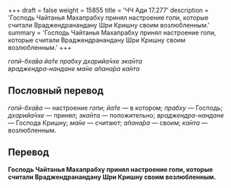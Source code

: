 +++
draft = false
weight = 15855
title = 'ЧЧ Ади 17.277'
description = 'Господь Чайтанья Махапрабху принял настроение гопи, которые считали Враджендранандану Шри Кришну своим возлюбленным.'
summary = 'Господь Чайтанья Махапрабху принял настроение гопи, которые считали Враджендранандану Шри Кришну своим возлюбленным.'
+++

_гопӣ-бха̄ва йа̄те прабху дхарийа̄чхе эка̄нта  
враджендра-нандане ма̄не а̄пана̄ра ка̄нта_

## Пословный перевод

_гопӣ_\-_бха̄ва_ — настроение _гопи_; _йа̄те_ — в котором; _прабху_ — Господь; _дхарийа̄чхе_ — принял; _эка̄нта_ — положительно; _враджендра_\-_нандане_ — Господа Кришну; _ма̄не_ — считают; _а̄пана̄ра_ — своим; _ка̄нта_ — возлюбленным.

## Перевод

**Господь Чайтанья Махапрабху принял настроение гопи, которые считали Враджендранандану Шри Кришну своим возлюбленным.**
